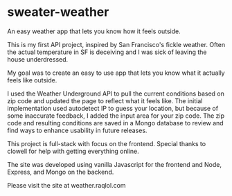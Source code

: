 # sweater-weather
An easy weather app that lets you know how it feels outside.

This is my first API project, inspired by San Francisco's fickle weather.
Often the actual temperature in SF is deceiving and I was sick of leaving the house underdressed.

My goal was to create an easy to use app that lets you know what it actually feels like outside.

I used the Weather Underground API to pull the current conditions based on zip code and updated the page to reflect what it feels like.
The initial implementation used autodetect IP to guess your location, but because of some inaccurate feedback, I added the input area for your zip code.
The zip code and resulting conditions are saved in a Mongo database to review and find ways to enhance usability in future releases.

This project is full-stack with focus on the frontend. Special thanks to clowell for help with getting everything online.

The site was developed using vanilla Javascript for the frontend and Node, Express, and Mongo on the backend.

Please visit the site at weather.raqlol.com
